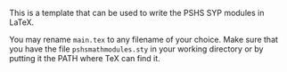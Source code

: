 This is a template that can be used to write the PSHS SYP modules in LaTeX.

You may rename `main.tex` to any filename of your choice. Make sure that you have the file `pshsmathmodules.sty` in your working directory or by putting it the PATH where TeX can find it.
